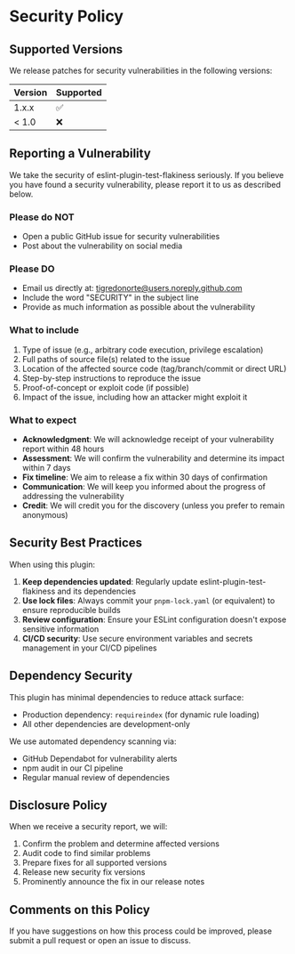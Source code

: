 # Security Policy

## Supported Versions

We release patches for security vulnerabilities in the following versions:

| Version | Supported          |
| ------- | ------------------ |
| 1.x.x   | :white_check_mark: |
| < 1.0   | :x:                |

## Reporting a Vulnerability

We take the security of eslint-plugin-test-flakiness seriously.
If you believe you have found a security vulnerability, please report it to us as described below.

### Please do NOT

- Open a public GitHub issue for security vulnerabilities
- Post about the vulnerability on social media

### Please DO

- Email us directly at: <tigredonorte@users.noreply.github.com>
- Include the word "SECURITY" in the subject line
- Provide as much information as possible about the vulnerability

### What to include

1. Type of issue (e.g., arbitrary code execution, privilege escalation)
2. Full paths of source file(s) related to the issue
3. Location of the affected source code (tag/branch/commit or direct URL)
4. Step-by-step instructions to reproduce the issue
5. Proof-of-concept or exploit code (if possible)
6. Impact of the issue, including how an attacker might exploit it

### What to expect

- **Acknowledgment**: We will acknowledge receipt of your vulnerability report within 48 hours
- **Assessment**: We will confirm the vulnerability and determine its impact within 7 days
- **Fix timeline**: We aim to release a fix within 30 days of confirmation
- **Communication**: We will keep you informed about the progress of addressing the vulnerability
- **Credit**: We will credit you for the discovery (unless you prefer to remain anonymous)

## Security Best Practices

When using this plugin:

1. **Keep dependencies updated**: Regularly update eslint-plugin-test-flakiness and its dependencies
2. **Use lock files**: Always commit your `pnpm-lock.yaml` (or equivalent) to ensure reproducible builds
3. **Review configuration**: Ensure your ESLint configuration doesn't expose sensitive information
4. **CI/CD security**: Use secure environment variables and secrets management in your CI/CD pipelines

## Dependency Security

This plugin has minimal dependencies to reduce attack surface:

- Production dependency: `requireindex` (for dynamic rule loading)
- All other dependencies are development-only

We use automated dependency scanning via:

- GitHub Dependabot for vulnerability alerts
- npm audit in our CI pipeline
- Regular manual review of dependencies

## Disclosure Policy

When we receive a security report, we will:

1. Confirm the problem and determine affected versions
2. Audit code to find similar problems
3. Prepare fixes for all supported versions
4. Release new security fix versions
5. Prominently announce the fix in our release notes

## Comments on this Policy

If you have suggestions on how this process could be improved, please submit a pull request or open an issue to discuss.
